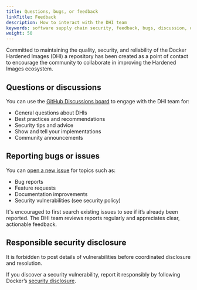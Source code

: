 ```yaml
---
title: Questions, bugs, or feedback
linkTitle: Feedback
description: How to interact with the DHI team
keywords: software supply chain security, feedback, bugs, discussion, questions
weight: 50
---
```


Committed to maintaining the quality, security, and reliability of the Docker Hardened Images (DHI)
a repository has been created as a point of contact to encourage the community to collaborate
in improving the Hardened Images ecosystem.

## Questions or discussions

You can use the [GitHub Discussions board](https://github.com/docker-hardened-images/discussion) to engage with the DHI
team for:

- General questions about DHIs
- Best practices and recommendations
- Security tips and advice
- Show and tell your implementations
- Community announcements

## Reporting bugs or issues

You can [open a new issue](https://github.com/docker-hardened-images/discussion/issues/) for topics such as:

- Bug reports
- Feature requests
- Documentation improvements
- Security vulnerabilities (see security policy)

It's encouraged to first search existing issues to see if it’s already been reported.
The DHI team reviews reports regularly and appreciates clear, actionable feedback.

## Responsible security disclosure

It is forbidden to post details of vulnerabilities before coordinated disclosure and resolution.

If you discover a security vulnerability, report it responsibly by following Docker’s [security disclosure](https://www.docker.com/trust/vulnerability-disclosure-policy/).

